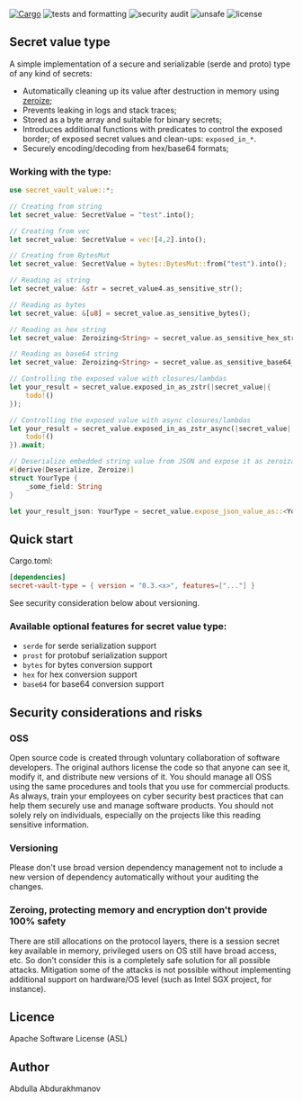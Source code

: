 [![Cargo](https://img.shields.io/crates/v/secret-vault-value.svg)](https://crates.io/crates/secret-vault-value)
![tests and formatting](https://github.com/abdolence/secret-vault-rs/workflows/tests%20&amp;%20formatting/badge.svg)
![security audit](https://github.com/abdolence/secret-vault-rs/workflows/security%20audit/badge.svg)
![unsafe](https://img.shields.io/badge/unsafe-forbidden-success.svg)
![license](https://img.shields.io/github/license/abdolence/secret-vault-rs)

## Secret value type
A simple implementation of a secure and serializable (serde and proto) type
of any kind of secrets:
 - Automatically cleaning up its value after destruction in memory using [zeroize](https://docs.rs/zeroize/latest/zeroize/);
 - Prevents leaking in logs and stack traces;
 - Stored as a byte array and suitable for binary secrets;
 - Introduces additional functions with predicates to control the exposed border;
   of exposed secret values and clean-ups: `exposed_in_*`.
 - Securely encoding/decoding from hex/base64 formats;

### Working with the type:

```rust
use secret_vault_value::*;

// Creating from string
let secret_value: SecretValue = "test".into();

// Creating from vec
let secret_value: SecretValue = vec![4,2].into();

// Creating from BytesMut
let secret_value: SecretValue = bytes::BytesMut::from("test").into();

// Reading as string
let secret_value: &str = secret_value4.as_sensitive_str();

// Reading as bytes
let secret_value: &[u8] = secret_value.as_sensitive_bytes();

// Reading as hex string
let secret_value: Zeroizing<String> = secret_value.as_sensitive_hex_str();

// Reading as base64 string
let secret_value: Zeroizing<String> = secret_value.as_sensitive_base64_str();

// Controlling the exposed value with closures/lambdas
let your_result = secret_value.exposed_in_as_zstr(|secret_value|{
    todo!()
});

// Controlling the exposed value with async closures/lambdas
let your_result = secret_value.exposed_in_as_zstr_async(|secret_value| async {
    todo!()
}).await;

// Deserialize embedded string value from JSON and expose it as zeroizable structure:
#[derive(Deserialize, Zeroize)]
struct YourType {
    _some_field: String
}

let your_result_json: YourType = secret_value.expose_json_value_as::<YourType>().unwrap();
```

## Quick start

Cargo.toml:
```toml
[dependencies]
secret-vault-type = { version = "0.3.<x>", features=["..."] }
```
See security consideration below about versioning.

### Available optional features for secret value type:
- `serde` for serde serialization support
- `prost` for protobuf serialization support
- `bytes` for bytes conversion support
- `hex` for hex conversion support
- `base64` for base64 conversion support

## Security considerations and risks

### OSS
Open source code is created through voluntary collaboration of software developers.
The original authors license the code so that anyone can see it, modify it, and
distribute new versions of it.
You should manage all OSS using the same procedures and tools that you use for
commercial products. As always, train your employees on
cyber security best practices that can help them securely 
use and manage software products.
You should not solely rely on individuals, especially on the projects like this
reading sensitive information.

### Versioning
Please don't use broad version dependency management not to include
a new version of dependency automatically without your auditing the changes.

### Zeroing, protecting memory and encryption don't provide 100% safety
There are still allocations on the protocol layers, there is
a session secret key available in memory, privileged users on OS still
have broad access, etc.
So don't consider this is a completely safe solution for all possible attacks.
Mitigation some of the attacks is not possible without implementing
additional support on hardware/OS level (such as Intel SGX project, for instance).

## Licence
Apache Software License (ASL)

## Author
Abdulla Abdurakhmanov
